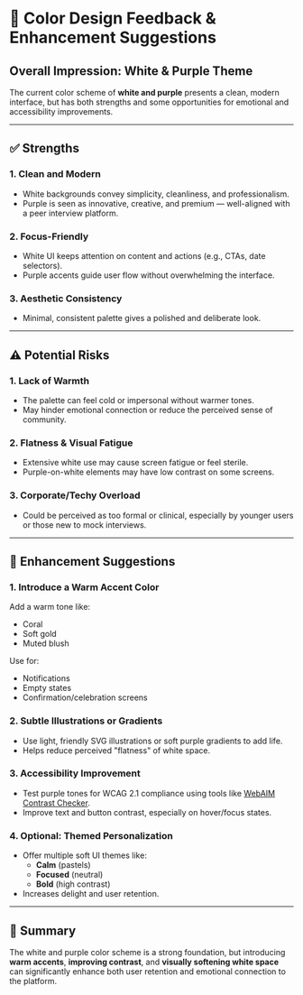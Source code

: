 
# 🎨 Color Design Feedback & Enhancement Suggestions

## Overall Impression: White & Purple Theme

The current color scheme of **white and purple** presents a clean, modern interface, but has both strengths and some opportunities for emotional and accessibility improvements.

---

## ✅ Strengths

### 1. Clean and Modern
- White backgrounds convey simplicity, cleanliness, and professionalism.
- Purple is seen as innovative, creative, and premium — well-aligned with a peer interview platform.

### 2. Focus-Friendly
- White UI keeps attention on content and actions (e.g., CTAs, date selectors).
- Purple accents guide user flow without overwhelming the interface.

### 3. Aesthetic Consistency
- Minimal, consistent palette gives a polished and deliberate look.

---

## ⚠️ Potential Risks

### 1. Lack of Warmth
- The palette can feel cold or impersonal without warmer tones.
- May hinder emotional connection or reduce the perceived sense of community.

### 2. Flatness & Visual Fatigue
- Extensive white use may cause screen fatigue or feel sterile.
- Purple-on-white elements may have low contrast on some screens.

### 3. Corporate/Techy Overload
- Could be perceived as too formal or clinical, especially by younger users or those new to mock interviews.

---

## 🔧 Enhancement Suggestions

### 1. Introduce a Warm Accent Color
Add a warm tone like:
- Coral
- Soft gold
- Muted blush

Use for:
- Notifications
- Empty states
- Confirmation/celebration screens

### 2. Subtle Illustrations or Gradients
- Use light, friendly SVG illustrations or soft purple gradients to add life.
- Helps reduce perceived "flatness" of white space.

### 3. Accessibility Improvement
- Test purple tones for WCAG 2.1 compliance using tools like [WebAIM Contrast Checker](https://webaim.org/resources/contrastchecker/).
- Improve text and button contrast, especially on hover/focus states.

### 4. Optional: Themed Personalization
- Offer multiple soft UI themes like:
  - **Calm** (pastels)
  - **Focused** (neutral)
  - **Bold** (high contrast)
- Increases delight and user retention.

---

## 📌 Summary

The white and purple color scheme is a strong foundation, but introducing **warm accents**, **improving contrast**, and **visually softening white space** can significantly enhance both user retention and emotional connection to the platform.

